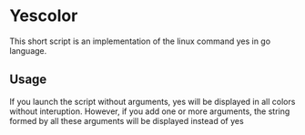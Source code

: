 # Yescolor
This short script is an implementation of the linux command yes in go language.

## Usage
If you launch the script without arguments, yes will be displayed in all colors without interuption. However, if you add one or more arguments, the string formed by all these arguments will be displayed instead of yes 
